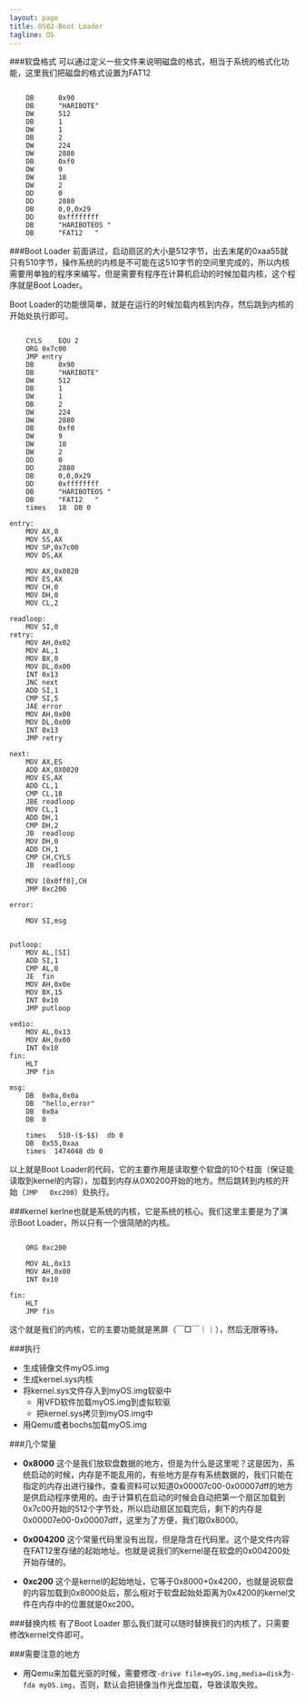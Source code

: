 ```yaml
---
layout: page
title: OS02-Boot Loader
tagline: OS
---
```

###软盘格式
可以通过定义一些文件来说明磁盘的格式，相当于系统的格式化功能，这里我们把磁盘的格式设置为FAT12
<pre><code>
	DB		0x90
	DB		"HARIBOTE"	
	DW		512				
	DB		1			
	DW		1				
	DB		2			
	DW		224				
	DW		2880			
	DB		0xf0			
	DW		9				
	DW		18			
	DW		2				
	DD		0				
	DD		2880			
	DB		0,0,0x29		
	DD		0xffffffff	
	DB		"HARIBOTEOS "
	DB		"FAT12   "
</code></pre>

###Boot Loader
前面讲过，启动扇区的大小是512字节，出去末尾的0xaa55就只有510字节，操作系统的内核是不可能在这510字节的空间里完成的，所以内核需要用单独的程序来编写，但是需要有程序在计算机启动的时候加载内核，这个程序就是Boot Loader。

Boot Loader的功能很简单，就是在运行的时候加载内核到内存，然后跳到内核的开始处执行即可。
<pre><code>
	CYLS	EQU	2	
	ORG	0x7c00
	JMP	entry
	DB		0x90
	DB		&quot;HARIBOTE&quot;
	DW		512				
	DB		1			
	DW		1				
	DB		2			
	DW		224				
	DW		2880			
	DB		0xf0			
	DW		9				
	DW		18			
	DW		2				
	DD		0				
	DD		2880			
	DB		0,0,0x29		
	DD		0xffffffff	
	DB		&quot;HARIBOTEOS &quot;
	DB		&quot;FAT12   &quot;
	times	18	DB 0

entry:
	MOV	AX,0
	MOV	SS,AX
	MOV	SP,0x7c00
	MOV	DS,AX

	MOV	AX,0x0820
	MOV	ES,AX
	MOV	CH,0
	MOV	DH,0
	MOV	CL,2

readloop:
	MOV	SI,0
retry:
	MOV	AH,0x02
	MOV	AL,1
	MOV	BX,0
	MOV	DL,0x00
	INT	0x13
	JNC	next
	ADD	SI,1
	CMP	SI,5
	JAE	error
	MOV	AH,0x00
	MOV	DL,0x00
	INT	0x13
	JMP	retry

next:
	MOV	AX,ES
	ADD	AX,0X0020
	MOV	ES,AX
	ADD	CL,1
	CMP	CL,18
	JBE	readloop
	MOV	CL,1
	ADD	DH,1
	CMP	DH,2
	JB	readloop
	MOV	DH,0
	ADD	CH,1
	CMP	CH,CYLS
	JB	readloop

	MOV	[0x0ff0],CH
	JMP	0xc200

error:

	MOV	SI,msg


putloop:
	MOV	AL,[SI]
	ADD	SI,1
	CMP	AL,0
	JE	fin
	MOV	AH,0x0e
	MOV	BX,15
	INT	0x10
	JMP	putloop

vedio:
	MOV	AL,0x13
	MOV	AH,0x00
	INT	0x10
fin:
	HLT
	JMP	fin

msg:
	DB	0x0a,0x0a
	DB	&quot;hello,error&quot;
	DB	0x0a
	DB	0

	times	510-($-$$)	db 0
	DB	0x55,0xaa
	times  1474048 db 0
</code></pre>
以上就是Boot Loader的代码，它的主要作用是读取整个软盘的10个柱面（保证能读取到kernel的内容），加载到内存从0X0200开始的地方。然后跳转到内核的开始（`JMP	0xc200`）处执行。

###kernel
kerlne也就是系统的内核，它是系统的核心。我们这里主要是为了演示Boot Loader，所以只有一个很简陋的内核。
<pre><code>
	ORG 0xc200

	MOV AL,0x13
	MOV AH,0x00
	INT 0x10

fin:
	HLT
	JMP fin
</code></pre>


这个就是我们的内核，它的主要功能就是黑屏（￣□￣｜｜），然后无限等待。

###执行

* 生成镜像文件myOS.img
* 生成kernel.sys内核
* 将kernel.sys文件存入到myOS.img软驱中
	* 用VFD软件加载myOS.img到虚拟软驱
	* 把kernel.sys拷贝到myOS.img中
* 用Qemu或者bochs加载myOS.img

###几个常量
* **0x8000** 这个是我们放软盘数据的地方，但是为什么是这里呢？这是因为，系统启动的时候，内存是不能乱用的，有些地方是存有系统数据的，我们只能在指定的内存出进行操作。查看资料可以知道0x00007c00-0x00007dff的地方是供启动程序使用的。由于计算机在启动的时候会自动把第一个扇区加载到0x7c00开始的512个字节处，所以启动扇区加载完后，剩下的内存是0x00007e00-0x00007dff，这里为了方便，我们取0x8000。

* **0x004200** 这个常量代码里没有出现，但是隐含在代码里。这个是文件内容在FAT12里存储的起始地址。也就是说我们的kernel是在软盘的0x004200处开始存储的。

* **0xc200** 这个是kernel的起始地址，它等于0x8000+0x4200，也就是说软盘的内容加载到0x8000处后，那么相对于软盘起始处距离为0x4200的kernel文件在内存中的位置就是0xc200。

###替换内核
有了Boot Loader 那么我们就可以随时替换我们的内核了，只需要修改kernel文件即可。

###需要注意的地方
* 用Qemu来加载光驱的时候，需要修改`-drive file=myOS.img,media=disk`为`-fda myOS.img`，否则，默认会把镜像当作光盘加载，导致读取失败。








